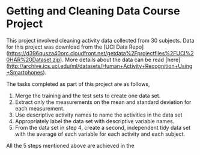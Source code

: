 # Getting and Cleaning Data Course Project

This project involved cleaning activity data collected from 30 subjects. Data for this project was download from the [UCI Data Repo] (https://d396qusza40orc.cloudfront.net/getdata%2Fprojectfiles%2FUCI%20HAR%20Dataset.zip). More details about the data can be read [here] (http://archive.ics.uci.edu/ml/datasets/Human+Activity+Recognition+Using+Smartphones).

The tasks completed as part of this project are as follows,

1. Merge the training and the test sets to create one data set.
2. Extract only the measurements on the mean and standard deviation for each measurement.
3. Use descriptive activity names to name the activities in the data set
4. Appropriately label the data set with descriptive variable names.
5. From the data set in step 4, create a second, independent tidy data set with the average of each variable for each activity and each subject.

All the 5 steps mentioned above are achieved in the 
